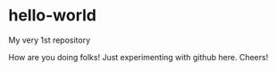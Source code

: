 # hello-world
My very 1st repository

How are you doing folks! Just experimenting with github here.
Cheers!

